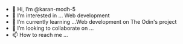 - 👋 Hi, I’m @karan-modh-5
- 👀 I’m interested in ... Web development
- 🌱 I’m currently learning ...Web development on The Odin's project
- 💞️ I’m looking to collaborate on ...
- 📫 How to reach me ...

<!---
karan-modh-5/karan-modh-5 is a ✨ special ✨ repository because its `README.md` (this file) appears on your GitHub profile.
You can click the Preview link to take a look at your changes.
--->
